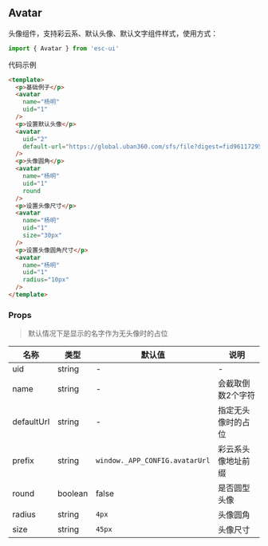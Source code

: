 ## Avatar

头像组件，支持彩云系、默认头像、默认文字组件样式，使用方式：

```js
import { Avatar } from 'esc-ui'
```

代码示例

```html
<template>
  <p>基础例子</p>
  <avatar
    name="杨明"
    uid="1"
  />
  <p>设置默认头像</p>
  <avatar
    uid="2"
    default-url="https://global.uban360.com/sfs/file?digest=fid961172950d4ec373a81fcda8e33f96e2&fileType=2"
  />
  <p>头像圆角</p>
  <avatar
    name="杨明"
    uid="1"
    round
  />
  <p>设置头像尺寸</p>
  <avatar
    name="杨明"
    uid="1"
    size="30px"
  />
  <p>设置头像圆角尺寸</p>
  <avatar
    name="杨明"
    uid="1"
    radius="10px"
  />
</template>
```

### Props

> 默认情况下是显示的名字作为无头像时的占位

名称|类型|默认值|说明
----|----|-----|----
uid|string|-|-
name|string|-|会截取倒数2个字符
defaultUrl|string|-|指定无头像时的占位
prefix|string|`window._APP_CONFIG.avatarUrl`|彩云系头像地址前缀
round|boolean|false|是否圆型头像
radius|string|`4px`|头像圆角
size|string|`45px`|头像尺寸




